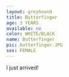 ```yaml
---
layout: greyhound
title: Butterfinger
age: 3 YEARS
available: no
color: WHITE/BLACK
name: Butterfinger
pic: butterfinger.JPG
sex: FEMALE
---
```


I just arrived!